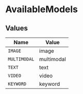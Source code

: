 # AvailableModels


## Values

| Name         | Value        |
| ------------ | ------------ |
| `IMAGE`      | image        |
| `MULTIMODAL` | multimodal   |
| `TEXT`       | text         |
| `VIDEO`      | video        |
| `KEYWORD`    | keyword      |